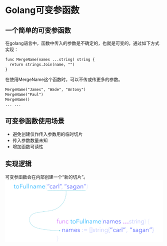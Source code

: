 # Golang可变参函数
## 一个简单的可变参函数

在golang语言中，函数中传入的参数是不确定的，也就是可变的，通过如下方式实现：

```
func MergeName(names ...string) string {
  return strings.Join(name, "")
}
```

在使用MergeName这个函数时，可以不传或传更多的参数。

```
MergeName("James", "Wade", "Antony")
MergeName("Paul")
MergeName()
... ...
```

## 可变参函数使用场景
- 避免创建仅作传入参数用的临时切片
- 传入参数数量未知
- 增加函数可读性

## 实现逻辑
可变参函数会在内部创建一个“新的切片”。
![](func1.png)

